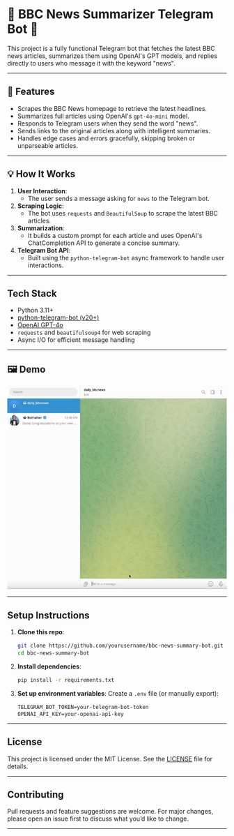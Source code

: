 # 📰 BBC News Summarizer Telegram Bot 🤖

This project is a fully functional Telegram bot that fetches the latest BBC news articles, summarizes them using OpenAI's GPT models, and replies directly to users who message it with the keyword "news".

---

## 🚀 Features

- Scrapes the BBC News homepage to retrieve the latest headlines.
- Summarizes full articles using OpenAI's `gpt-4o-mini` model.
- Responds to Telegram users when they send the word "news".
- Sends links to the original articles along with intelligent summaries.
- Handles edge cases and errors gracefully, skipping broken or unparseable articles.

---

## 💡 How It Works

1. **User Interaction**: 
   - The user sends a message asking for `news` to the Telegram bot.
2. **Scraping Logic**:
   - The bot uses `requests` and `BeautifulSoup` to scrape the latest BBC articles.
3. **Summarization**:
   - It builds a custom prompt for each article and uses OpenAI's ChatCompletion API to generate a concise summary.
4. **Telegram Bot API**:
   - Built using the `python-telegram-bot` async framework to handle user interactions.

---

## Tech Stack

- Python 3.11+
- [python-telegram-bot (v20+)](https://github.com/python-telegram-bot/python-telegram-bot)
- [OpenAI GPT-4o](https://openai.com/)
- `requests` and `beautifulsoup4` for web scraping
- Async I/O for efficient message handling


---

## 🖼️ Demo

<p align="center">
  <img src="demo.gif" alt="Telegram bot demo" width="600">
</p>



---

## Setup Instructions

1. **Clone this repo**:
    ```bash
    git clone https://github.com/yourusername/bbc-news-summary-bot.git
    cd bbc-news-summary-bot
    ```

2. **Install dependencies**:
    ```bash
    pip install -r requirements.txt
    ```

3. **Set up environment variables**:
    Create a `.env` file (or manually export):
    ```env
    TELEGRAM_BOT_TOKEN=your-telegram-bot-token
    OPENAI_API_KEY=your-openai-api-key
    ```

--- 

## License

This project is licensed under the MIT License. See the [LICENSE](LICENSE) file for details.

---

## Contributing

Pull requests and feature suggestions are welcome. For major changes, please open an issue first to discuss what you’d like to change.

---


